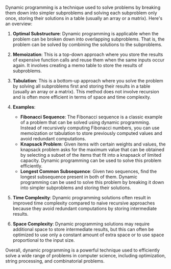 Dynamic programming is a technique used to solve problems by breaking them down into simpler subproblems and solving each subproblem only once, storing their solutions in a table (usually an array or a matrix). Here's an overview:

1. **Optimal Substructure**: Dynamic programming is applicable when the problem can be broken down into overlapping subproblems. That is, the problem can be solved by combining the solutions to the subproblems.

2. **Memoization**: This is a top-down approach where you store the results of expensive function calls and reuse them when the same inputs occur again. It involves creating a memo table to store the results of subproblems.

3. **Tabulation**: This is a bottom-up approach where you solve the problem by solving all subproblems first and storing their results in a table (usually an array or a matrix). This method does not involve recursion and is often more efficient in terms of space and time complexity.

4. **Examples**:
   - **Fibonacci Sequence**: The Fibonacci sequence is a classic example of a problem that can be solved using dynamic programming. Instead of recursively computing Fibonacci numbers, you can use memoization or tabulation to store previously computed values and avoid redundant computations.
   - **Knapsack Problem**: Given items with certain weights and values, the knapsack problem asks for the maximum value that can be obtained by selecting a subset of the items that fit into a knapsack of limited capacity. Dynamic programming can be used to solve this problem efficiently.
   - **Longest Common Subsequence**: Given two sequences, find the longest subsequence present in both of them. Dynamic programming can be used to solve this problem by breaking it down into simpler subproblems and storing their solutions.

5. **Time Complexity**: Dynamic programming solutions often result in improved time complexity compared to naive recursive approaches because they avoid redundant computations by storing intermediate results.

6. **Space Complexity**: Dynamic programming solutions may require additional space to store intermediate results, but this can often be optimized to use only a constant amount of extra space or to use space proportional to the input size.

Overall, dynamic programming is a powerful technique used to efficiently solve a wide range of problems in computer science, including optimization, string processing, and combinatorial problems.